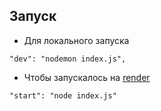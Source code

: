 
## Запуск
- Для локального запуска

`"dev": "nodemon index.js",`

- Чтобы запускалось на [render](render.com)

`"start": "node index.js"`
